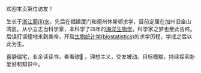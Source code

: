 <!-- ##{“script”: "<script async src='//busuanzi.ibruce.info/busuanzi/2.3/busuanzi.pure.mini.js'></script>"}##-->
<span id="busuanzi_container_site_pv">欢迎本页第<span id="busuanzi_value_site_pv"></span>位访友！</span>

生长于[浙江丽(lí)水](https://en.wikipedia.org/wiki/Lishui)，先后在福建厦门和德州休斯顿求学，目前定居在加州旧金山湾区。从小立志当科学家，本科学了四年的[海洋生物学](https://en.wikipedia.org/wiki/Marine_biology)，科学家之梦也至此告终。后误打误撞地来到美帝，开启[生物统计学(biostatistics)](https://en.wikipedia.org/wiki/Biostatistics)的求学历程，学成之后以此为生。

喜静偏宅，业余读读书，看看球🏀 。理想主义，交友被动。目标模糊，持续探索新爱好和知识中。

